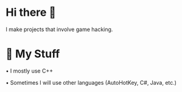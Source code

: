 # Hi there 👋
I make projects that involve game hacking.

# 🫠 My Stuff
• I mostly use C++

• Sometimes I will use other languages (AutoHotKey, C#, Java, etc.)
